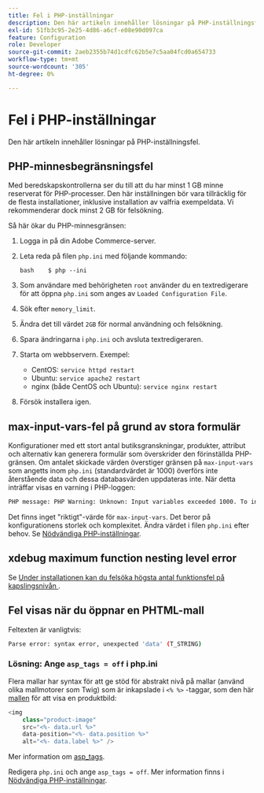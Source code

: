 ```yaml
---
title: Fel i PHP-inställningar
description: Den här artikeln innehåller lösningar på PHP-inställningsfel.
exl-id: 51fb3c95-2e25-4d86-a6cf-e08e90d097ca
feature: Configuration
role: Developer
source-git-commit: 2aeb2355b74d1cdfc62b5e7c5aa04fcd0a654733
workflow-type: tm+mt
source-wordcount: '305'
ht-degree: 0%

---
```


# Fel i PHP-inställningar

Den här artikeln innehåller lösningar på PHP-inställningsfel.

## PHP-minnesbegränsningsfel

Med beredskapskontrollerna ser du till att du har minst 1 GB minne reserverat för PHP-processer. Den här inställningen bör vara tillräcklig för de flesta installationer, inklusive installation av valfria exempeldata. Vi rekommenderar dock minst 2 GB för felsökning.

Så här ökar du PHP-minnesgränsen:

1. Logga in på din Adobe Commerce-server.
1. Leta reda på filen `php.ini` med följande kommando:

   ```
   bash    $ php --ini
   ```

1. Som användare med behörigheten `root` använder du en textredigerare för att öppna `php.ini` som anges av `Loaded Configuration File`.
1. Sök efter `memory_limit`.
1. Ändra det till värdet `2GB` för normal användning och felsökning.
1. Spara ändringarna i `php.ini` och avsluta textredigeraren.
1. Starta om webbservern. Exempel:

   * CentOS: `service httpd restart`
   * Ubuntu: `service apache2 restart`
   * nginx (både CentOS och Ubuntu): `service nginx restart`

1. Försök installera igen.

## max-input-vars-fel på grund av stora formulär

Konfigurationer med ett stort antal butiksgranskningar, produkter, attribut och alternativ kan generera formulär som överskrider den förinställda PHP-gränsen. Om antalet skickade värden överstiger gränsen på `max-input-vars` som angetts inom `php.ini` (standardvärdet är 1000) överförs inte återstående data och dessa databasvärden uppdateras inte. När detta inträffar visas en varning i PHP-loggen:

```bash
PHP message: PHP Warning: Unknown: Input variables exceeded 1000. To increase the limit change max_input_vars in php.ini.
```

Det finns inget &quot;riktigt&quot;-värde för `max-input-vars`. Det beror på konfigurationens storlek och komplexitet. Ändra värdet i filen `php.ini` efter behov. Se [Nödvändiga PHP-inställningar](https://experienceleague.adobe.com/en/docs/commerce-operations/installation-guide/prerequisites/php-settings).

## xdebug maximum function nesting level error

Se [Under installationen kan du felsöka högsta antal funktionsfel på kapslingsnivån ](/help/troubleshooting/miscellaneous/installation-xdebug-maximum-function-nesting-level-error.md).

## Fel visas när du öppnar en PHTML-mall

Feltexten är vanligtvis:

```bash
Parse error: syntax error, unexpected 'data' (T_STRING)
```

### Lösning: Ange `asp_tags = off` i php.ini

Flera mallar har syntax för att ge stöd för abstrakt nivå på mallar (använd olika mallmotorer som Twig) som är inkapslade i `<% %>` -taggar, som den här [mallen](https://github.com/magento/magento2/blob/2.0/app/code/Magento/Catalog/view/adminhtml/templates/product/edit/base_image.phtml) för att visa en produktbild:

```php
<img
    class="product-image"
    src="<%- data.url %>"
    data-position="<%- data.position %>"
    alt="<%- data.label %>" />
```

Mer information om [asp\_tags](http://php.net/manual/en/ini.core.php#ini.asp-tags).

Redigera `php.ini` och ange `asp_tags = off`. Mer information finns i [Nödvändiga PHP-inställningar](https://experienceleague.adobe.com/en/docs/commerce-operations/installation-guide/prerequisites/php-settings).
